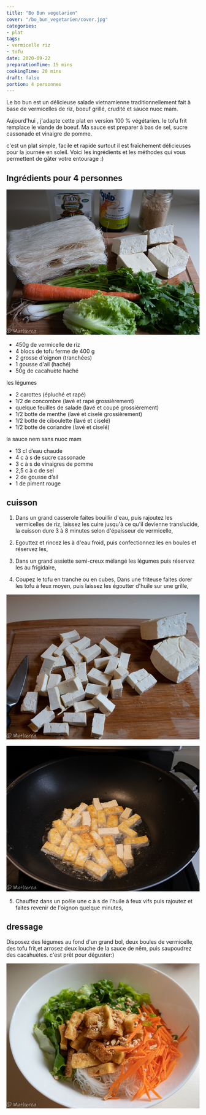 ```yaml
---
title: "Bo Bun vegetarien"
cover: "/bo_bun_vegetarien/cover.jpg"
categories:
- plat
tags:
- vermicelle riz
- tofu
date: 2020-09-22
preparationTime: 15 mins
cookingTime: 20 mins
draft: false
portion: 4 personnes
---
```


Le bo bun est un délicieuse salade vietnamienne traditionnellement fait à base de vermicelles de riz, boeuf grillé, crudité et sauce nuoc mam. 

Aujourd'hui , j'adapte cette plat en version 100 % végétarien. le tofu frit remplace le viande de boeuf. Ma sauce est preparer à bas de sel, sucre cassonade et vinaigre de pomme.

<!--more--> 
c'est un plat simple, facile et rapide surtout il est fraîchement délicieuses pour la journée en soleil.
Voici les ingrédients et les méthodes qui vous permettent de gâter votre entourage :)

## Ingrédients pour 4 personnes

![ingredient](01.jpg)

- 450g de vermicelle de riz
- 4 blocs de tofu ferme de 400 g
- 2 grosse d'oignon (tranchées)
- 1 gousse d'ail (haché)
- 50g de cacahuète haché

les légumes
- 2 carottes (épluché et rapé)
- 1/2 de concombre (lavé et rapé grossièrement)
- quelque feuilles de salade (lavé et coupé grossièrement)
- 1/2 botte de menthe (lavé et ciselé grossièrement)
- 1/2 botte de ciboulette (lavé et ciselé) 
- 1/2 botte de coriandre (lavé et ciselé)

la sauce nem sans nuoc mam
- 13 cl d’eau chaude
- 4 c à s de sucre cassonade
- 3 c à s de vinaigres de pomme
- 2,5 c à c de sel
- 2 de gousse d’ail
- 1 de piment rouge

## cuisson ##

1. Dans un grand casserole faites bouillir d'eau, puis rajoutez les vermicelles de riz, laissez les cuire jusqu'à ce qu'il devienne translucide, la cuisson dure 3 à 8 minutes selon d'épaisseur de vermicelle, 


2. Egouttez et rincez les à d'eau froid, puis confectionnez les en boules et réservez les,


3. Dans un grand assiette semi-creux mélangé les légumes puis réservez les au frigidaire,

4. Coupez le tofu en tranche ou en cubes, Dans une friteuse faites dorer les tofu à feux moyen, puis laissez les égoutter d'huile sur une grille,

![decoupe](04.jpg)

![decoupe](05.jpg)

5. Chauffez dans un poêle une c à s de l'huile à feux vifs puis rajoutez et faites revenir de l'oignon quelque minutes, 

## dressage ##

Disposez des légumes au fond d'un grand bol, deux boules de vermicelle, des tofu frit,et arrosez deux louche de la sauce de nêm, puis saupoudrez des cacahuètes. c'est prêt pour déguster:)  

![decoupe](06.jpg)
